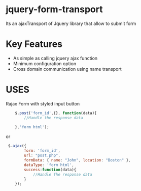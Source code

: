 jquery-form-transport
=====================

Its an ajaxTransport of Jquery library that allow to submit form

Key Features
============
* As simple as calling jquery ajax function
* Minimum configuration option
* Cross domain communication using name transport



USES
====
Rajax Form with styled input button

```javascript
    $.post('form_id',{}, function(data){
        //Handle the response data

    },'form html');

```

or

```javascript
 $.ajax({
        form: 'form_id',
        url: "post.php",
        formData: { name: "John", location: "Boston" },
        dataType: 'form html',
        success:function(data){
            //Handle The response data
        }
    });
```

